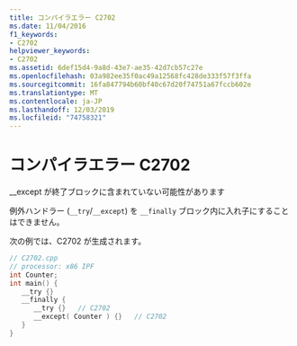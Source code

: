 ```yaml
---
title: コンパイラエラー C2702
ms.date: 11/04/2016
f1_keywords:
- C2702
helpviewer_keywords:
- C2702
ms.assetid: 6def15d4-9a8d-43e7-ae35-42d7cb57c27e
ms.openlocfilehash: 03a982ee35f0ac49a12568fc428de333f57f3ffa
ms.sourcegitcommit: 16fa847794b60bf40c67d20f74751a67fccb602e
ms.translationtype: MT
ms.contentlocale: ja-JP
ms.lasthandoff: 12/03/2019
ms.locfileid: "74758321"
---
```

# <a name="compiler-error-c2702"></a>コンパイラエラー C2702

__except が終了ブロックに含まれていない可能性があります

例外ハンドラー (`__try`/`__except`) を `__finally` ブロック内に入れ子にすることはできません。

次の例では、C2702 が生成されます。

```cpp
// C2702.cpp
// processor: x86 IPF
int Counter;
int main() {
   __try {}
   __finally {
      __try {}   // C2702
      __except( Counter ) {}   // C2702
   }
}
```
